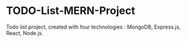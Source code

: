 # TODO-List-MERN-Project
Todo list project, created with four technologies : MongoDB, Express.js, React, Node.js.
